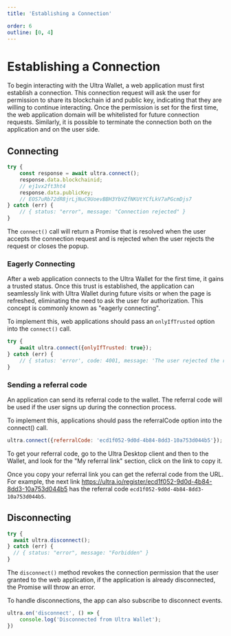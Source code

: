 ```yaml
---
title: 'Establishing a Connection'

order: 6
outline: [0, 4]
---
```


# Establishing a Connection

To begin interacting with the Ultra Wallet, a web application must first establish a connection. This connection request will ask the user for permission to share its blockchain id and public key, indicating that they are willing to continue interacting. Once the permission is set for the first time, the web application domain will be whitelisted for future connection requests.
Similarly, it is possible to terminate the connection both on the application and on the user side.

## Connecting

```JavaScript
try {
    const response = await ultra.connect();
    response.data.blockchainid;
    // ej1vx2ft3ht4
    response.data.publicKey;
    // EOS7uRb72dR8jrLjNuC9UoevBBH3YbVZfNKUtYCfLkV7aPGcmDjs7
} catch (err) {
    // { status: "error", message: "Connection rejected" }
}
```

The `connect()` call will return a Promise that is resolved when the user accepts the connection request and is rejected when the user rejects the request or closes the popup.

### Eagerly Connecting

After a web application connects to the Ultra Wallet for the first time, it gains a trusted status.
Once this trust is established, the application can seamlessly link with Ultra Wallet during future visits or when the page is refreshed,
eliminating the need to ask the user for authorization. This concept is commonly known as "eagerly connecting".

To implement this, web applications should pass an `onlyIfTrusted` option into the `connect()` call.

```JavaScript
try {
    await ultra.connect({onlyIfTrusted: true});
} catch (err) {
    // { status: 'error', code: 4001, message: 'The user rejected the request.' }
}
```

### Sending a referral code

An application can send its referral code to the wallet. The referral code will be used if the user signs up during the connection process.

To implement this, applications should pass the referralCode option into the connect() call.

```JavaScript
ultra.connect({referralCode: 'ecd1f052-9d0d-4b84-8dd3-10a753d044b5'});
```

To get your referral code, go to the Ultra Desktop client and then to the Wallet, and look for the "My referral link" section, click on the link to copy it.

Once you copy your referral link you can get the referral code from the URL. For example, the next link https://ultra.io/register/ecd1f052-9d0d-4b84-8dd3-10a753d044b5 has the referral code `ecd1f052-9d0d-4b84-8dd3-10a753d044b5`.

## Disconnecting

```JavaScript
try {
  await ultra.disconnect();
} catch (err) {
  // { status: "error", message: "Forbidden" }
}
```

The `disconnect()` method revokes the connection permission that the user granted to the web application, if the application is already disconnected, the Promise will throw an error.

To handle disconnections, the app can also subscribe to disconnect events.

```JavaScript
ultra.on('disconnect', () => {
    console.log('Disconnected from Ultra Wallet');
})
```
